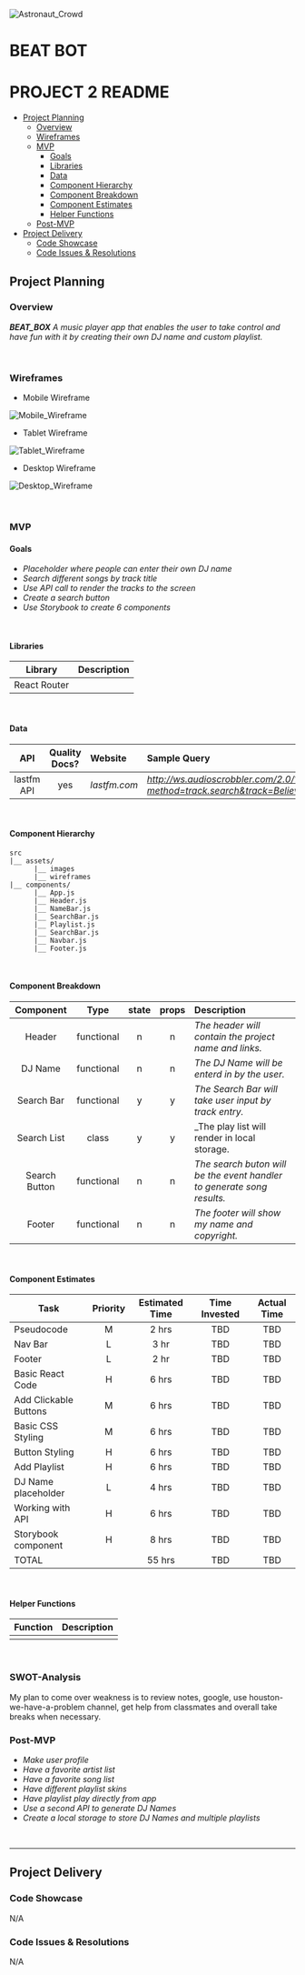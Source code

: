 ![Astronaut_Crowd](https://www.amny.com/wp-content/uploads/2019/12/Astronaut.jpg)


# BEAT BOT

# PROJECT 2 README <!-- omit in toc -->

- [Project Planning](#Project-Planning)
  - [Overview](#Overview)
  - [Wireframes](#Wireframes)
  - [MVP](#MVP)
    - [Goals](#Goals)
    - [Libraries](#Libraries)
    - [Data](#Data)
    - [Component Hierarchy](#Component-Hierarchy)
    - [Component Breakdown](#Component-Breakdown)
    - [Component Estimates](#Component-Estimates)
    - [Helper Functions](#Helper-Functions)
  - [Post-MVP](#Post-MVP)
- [Project Delivery](#Project-Delivery)
  - [Code Showcase](#Code-Showcase)
  - [Code Issues & Resolutions](#Code-Issues--Resolutions)

## Project Planning

### Overview

_**BEAT_BOX** A music player app that enables the user to take control and have fun with it by creating their own DJ name and custom playlist._

<br>

### Wireframes

- Mobile Wireframe

![Mobile_Wireframe](https://i.imgur.com/Joxwt4S.png)

- Tablet Wireframe

![Tablet_Wireframe](https://i.imgur.com/N61UBx2.png)

- Desktop Wireframe

![Desktop_Wireframe](https://i.imgur.com/PU6V6oK.png)



<br>

### MVP

#### Goals

- _Placeholder where people can enter their own DJ name_
- _Search different songs by track title_
- _Use API call to render the tracks to the screen_
- _Create a search button_
- _Use Storybook to create 6 components_

<br>

#### Libraries


|     Library      | Description                                |
| :--------------: | :----------------------------------------- |
|   React Router   |  |


<br>

#### Data


|    API     | Quality Docs? | Website       | Sample Query                            |
| :--------: | :-----------: | :------------ | :-------------------------------------- |
| lastfm API |      yes      | _lastfm.com_ | _http://ws.audioscrobbler.com/2.0/?method=track.search&track=Believe&api_key=9357323b21f3ac3a16289e7e62479e88&format=json_ |

<br>

#### Component Hierarchy

```
src
|__ assets/
      |__ images
      |__ wireframes
|__ components/
      |__ App.js
      |__ Header.js
      |__ NameBar.js
      |__ SearchBar.js
      |__ Playlist.js
      |__ SearchBar.js
      |__ Navbar.js
      |__ Footer.js
```

<br>

#### Component Breakdown


|  Component   |    Type    | state | props | Description                                                      |
| :----------: | :--------: | :---: | :---: | :--------------------------------------------------------------- |
| Header        | functional |   n   |   n   | _The header will contain the project name and links._               |
| DJ Name       | functional |   n   |   n   | _The DJ Name will be enterd in by the user._       |
| Search Bar    | functional |   y   |   y   | _The Search Bar will take user input by track entry._      |
| Search List     | class      |   y   |   y   | _The play list will render in local storage.                 |
| Search Button | functional |   n   |   n   | _The search buton will be the event handler to generate song results._ |
| Footer        | functional |   n   |   n   | _The footer will show my name and copyright._ |
 
<br>

#### Component Estimates


| Task                | Priority | Estimated Time | Time Invested | Actual Time |
| ------------------- | :------: | :------------: | :-----------: | :---------: |
| Pseudocode          |    M     |     2 hrs      |     TBD       |     TBD     |
| Nav Bar             |    L     |     3 hr       |     TBD       |     TBD     |
| Footer              |    L     |     2 hr       |     TBD       |     TBD     |
| Basic React Code    |    H     |     6 hrs      |     TBD       |     TBD     |
| Add Clickable Buttons |  M     |     6 hrs      |     TBD       |     TBD     |
| Basic CSS Styling   |    M     |     6 hrs      |     TBD       |     TBD     |
| Button Styling      |    H     |     6 hrs      |     TBD       |     TBD     |
| Add Playlist        |    H     |     6 hrs      |     TBD       |     TBD     ||
| DJ Name placeholder |    L     |     4 hrs      |     TBD       |     TBD     |
| Working with API    |    H     |     6 hrs      |     TBD       |     TBD     |
| Storybook component |    H     |     8 hrs      |     TBD       |     TBD     |
| TOTAL               |          |     55 hrs     |     TBD       |     TBD     |

<br>

#### Helper Functions


|  Function  | Description                                |
| :--------: | :----------------------------------------- |
|            |                                            |

<br>

### SWOT-Analysis

My plan to come over weakness is to review notes, google, use houston-we-have-a-problem channel, get help from classmates and overall take breaks when necessary.

### Post-MVP

- _Make user profile_
- _Have a favorite artist list_
- _Have a favorite song list_
- _Have different playlist skins_
- _Have playlist play directly from app_
- _Use a second API to generate DJ Names_
- _Create a local storage to store DJ Names and multiple playlists_



<br>

***

## Project Delivery

### Code Showcase

N/A

### Code Issues & Resolutions

N/A
